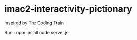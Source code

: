 # imac2-interactivity-pictionary

Inspired by The Coding Train 

Run : 
  npm install
  node server.js
